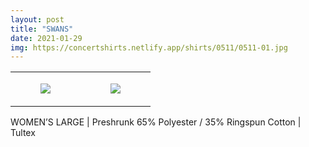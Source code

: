```yaml
---
layout: post
title: "SWANS"
date: 2021-01-29
img: https://concertshirts.netlify.app/shirts/0511/0511-01.jpg
---
```




<table style="width:100%;"><tr><td style="vertical-align:top;">
      <figure class="tmblr-full" data-orig-height="2048" data-orig-width="1365" data-orig-src="https://concertshirts.netlify.app/shirts/0511/0511-01.jpg"><img src="https://64.media.tumblr.com/94d30d8095150b74bcf8eaa9e3dd473f/a22dabe34fec050f-4a/s540x810/deb260ddaaf2e83551fbcba647721d0583d344e6.jpg" data-orig-height="2048" data-orig-width="1365" data-orig-src="https://concertshirts.netlify.app/shirts/0511/0511-01.jpg"/></figure></td>
    <td style="vertical-align:top;">
      <figure class="tmblr-full" data-orig-height="2048" data-orig-width="1365" data-orig-src="https://concertshirts.netlify.app/shirts/0511/0511-02.jpg"><img src="https://64.media.tumblr.com/8b5ca84f3854f696e3274714e71552ee/a22dabe34fec050f-84/s540x810/3cfc9b46cd3c5aa6d5202bee5db074730792c65e.jpg" data-orig-height="2048" data-orig-width="1365" data-orig-src="https://concertshirts.netlify.app/shirts/0511/0511-02.jpg"/></figure></td>
  </tr></table><p>
  WOMEN&rsquo;S LARGE | Preshrunk 65% Polyester / 35% Ringspun Cotton | Tultex
</p>
